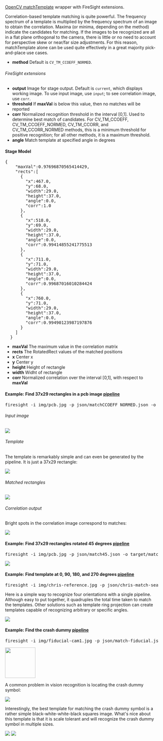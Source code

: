 [OpenCV matchTemplate](http://docs.opencv.org/modules/imgproc/doc/object_detection.html#matchtemplate) wrapper with FireSight extensions. 

Correlation-based template matching is quite powerful. The frequency spectrum of a template is multiplied by the frequency spectrum of an image to obtain the correlation. Maxima (or minima, depending on the method) indicate the candidates for matching. If the images to be recognized are all in a flat plane orthogonal to the camera, there is little or no need to account for perspective skew or near/far size adjustments. For this reason, matchTemplate alone can be used quite effectively in a great majority pick-and-place use cases.

* **method** Default is `CV_TM_CCOEFF_NORMED`. 

###### FireSight extensions
* **output** Image for stage output. Default is `current`, which displays working image. To use input image, use `input`; to see correlation image, use `corr`.
* **threshold** If **maxVal** is below this value, then no matches will be reported
* **corr** Normalized recognition threshold in the interval [0,1]. Used to determine best match of candidates. For CV_TM_CCOEFF, CV_TM_CCOEFF_NORMED, CV_TM_CCORR, and CV_TM_CCORR_NORMED methods, this is a minimum threshold for positive recognition; for all other methods, it is a maximum threshold.
* **angle** Match template at specified angle in degrees

#### Stage Model
<pre>
{
    "maxVal":0.97696870565414429,
    "rects":[
      {
        "x":467.0,
        "y":68.0,
        "width":29.0,
        "height":37.0,
        "angle":0.0,
        "corr":1.0
      },
      {
        "x":518.0,
        "y":69.0,
        "width":29.0,
        "height":37.0,
        "angle":0.0,
        "corr":0.99414855241775513
      },
      {
        "x":711.0,
        "y":71.0,
        "width":29.0,
        "height":37.0,
        "angle":0.0,
        "corr":0.99687016010284424
      },
      {
        "x":760.0,
        "y":71.0,
        "width":29.0,
        "height":37.0,
        "angle":0.0,
        "corr":0.99490123987197876
      }
    ]
  }
</pre>
* **maxVal** The maximum value in the correlation matrix
* **rects** The RotatedRect values of the matched positions
* **x** Center x
* **y** Center y
* **height** Height of rectangle 
* **width** Widht of rectangle
* **corr** Normalized correlation over the interval [0,1], with respect to **maxVal**

#### Example: Find 37x29 rectangles in a pcb image [pipeline](https://github.com/firepick1/FireSight/blob/master/json/matchCCOEFF_NORMED.json)
<pre>firesight -i img/pcb.jpg -p json/matchCCOEFF_NORMED.json -o target/matchCCOEFF_NORMED.jpg</pre>
###### Input image
<img src="https://github.com/firepick1/FireSight/blob/master/img/pcb.jpg?raw=true">

###### Template
The template is remarkably simple and can even be generated by the pipeline. It is just a 37x29 rectangle:

<img src="https://github.com/firepick1/FireSight/blob/master/img/tmplt-37x29.jpg?raw=true">

###### Matched rectangles
<img src="https://github.com/firepick1/FireSight/blob/master/img/matchCCOEFF_NORMED-input.jpg?raw=true">

###### Correlation output
Bright spots in the correlation image correspond to matches:

<img src="https://github.com/firepick1/FireSight/blob/master/img/matchCCOEFF_NORMED-corr.jpg?raw=true">

#### Example: Find 37x29 rectangles rotated 45 degrees [pipeline](https://github.com/firepick1/FireSight/blob/master/json/match45.json)
<pre>firesight -i img/pcb.jpg -p json/match45.json -o target/match45.jpg</pre>

<img src="https://github.com/firepick1/FireSight/blob/master/img/match45.jpg?raw=true">

<a name="chris"></a>
#### Example: Find template at 0, 90, 180, and 270 degrees [pipeline](https://github.com/firepick1/FireSight/blob/master/json/chris-match-search.json)
<pre>firesight -i img/chris-reference.jpg -p json/chris-match-search.json -o target/chris-match.jpg</pre>
Here is a simple way to recognize four orientations with a single pipeline. Although easy to put together, it quadruples the total time taken to match the templates. Other solutions such as template ring projection can create templates capable of recognizing arbitrary or specific angles.

<img src="https://github.com/firepick1/FireSight/blob/master/img/chris-match.jpg?raw=true">

#### Example: Find the crash dummy [pipeline](https://github.com/firepick1/FireSight/blob/master/json/match-fiducial.json)
<pre>firesight -i img/fiducial-cam1.jpg -p json/match-fiducial.json -o target/match-fiducial.jpg -Dtemplate=img/bwwb.png</pre> 
<a href="http://crashtestdummy.com.au/wp-content/uploads/2010/12/crash-test-dummy-awards.jpg"><img src="http://crashtestdummy.com.au/wp-content/uploads/2010/12/crash-test-dummy-awards.jpg" height=100></a>

A common problem in vision recognition is locating the crash dummy symbol: 

<img src="https://github.com/firepick1/FireSight/blob/master/img/fiducial-50.jpg?raw=true">

Interestingly, the best template for matching the crash dummy symbol is a rather simple black-white-white-black squares image. 
What's nice about this template is that it is scale tolerant and will recognize the crash dummy symbol in multiple sizes.

<img src="https://github.com/firepick1/FireSight/blob/master/img/bwwb.png?raw=true">

<img src="https://github.com/firepick1/FireSight/blob/master/img/match-fiducial.jpg?raw=true">
